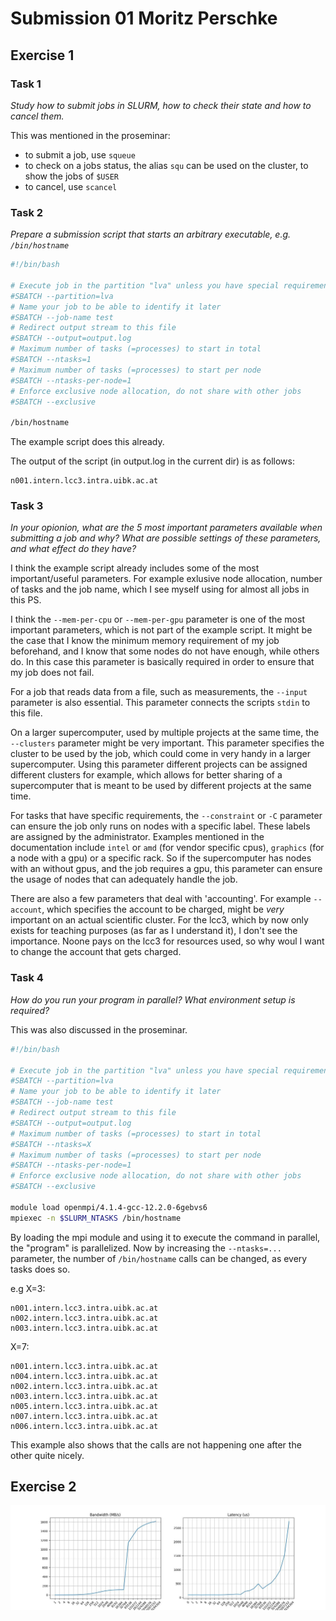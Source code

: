 # Submission 01 Moritz Perschke

## Exercise 1
### Task 1

*Study how to submit jobs in SLURM, how to check their state and how to cancel them.*

This was mentioned in the proseminar:
  - to submit a job, use `squeue`
  - to check on a jobs status, the alias `squ` can be used on the cluster, to show the jobs of `$USER`
  - to cancel, use `scancel`

### Task 2

*Prepare a submission script that starts an arbitrary executable, e.g. `/bin/hostname`*

```bash
#!/bin/bash

# Execute job in the partition "lva" unless you have special requirements.
#SBATCH --partition=lva
# Name your job to be able to identify it later
#SBATCH --job-name test
# Redirect output stream to this file
#SBATCH --output=output.log
# Maximum number of tasks (=processes) to start in total
#SBATCH --ntasks=1
# Maximum number of tasks (=processes) to start per node
#SBATCH --ntasks-per-node=1
# Enforce exclusive node allocation, do not share with other jobs
#SBATCH --exclusive

/bin/hostname
```

The example script does this already.

The output of the script (in output.log in the current dir) is as follows:
```
n001.intern.lcc3.intra.uibk.ac.at
```

### Task 3

*In your opionion, what are the 5 most important parameters available when submitting a job and why? What are possible settings of these parameters, and what effect do they have?*

I think the example script already includes some of the most important/useful parameters.
For example exlusive node allocation, number of tasks and the job name, which I see myself using for almost all jobs in this PS.

I think the `--mem-per-cpu` or `--mem-per-gpu` parameter is one of the most important parameters, which is not part of the example script.
It might be the case that I know the minimum memory requirement of my job beforehand, and I know that some nodes do not have enough, while others do.
In this case this parameter is basically required in order to ensure that my job does not fail.

For a job that reads data from a file, such as measurements, the `--input` parameter is also essential.
This parameter connects the scripts `stdin` to this file.

On a larger supercomputer, used by multiple projects at the same time, the `--clusters` parameter might be very important.
This parameter specifies the cluster to be used by the job, which could come in very handy in a larger supercomputer.
Using this parameter different projects can be assigned different clusters for example, which allows for better sharing of a supercomputer that is meant to be used by different projects at the same time.

For tasks that have specific requirements, the `--constraint` or `-C` parameter can ensure the job only runs on nodes with a specific label.
These labels are assigned by the administrator.
Examples mentioned in the documentation include `intel` or `amd` (for vendor specific cpus), `graphics` (for a node with a gpu) or a specific rack.
So if the supercomputer has nodes with an without gpus, and the job requires a gpu, this parameter can ensure the usage of nodes that can adequately handle the job.

There are also a few parameters that deal with 'accounting'.
For example `--account`, which specifies the account to be charged, might be *very* important on an actual scientific cluster.
For the lcc3, which by now only exists for teaching purposes (as far as I understand it), I don't see the importance.
Noone pays on the lcc3 for resources used, so why woul I want to change the account that gets charged.

### Task 4

*How do you run your program in parallel? What environment setup is required?*

This was also discussed in the proseminar.

```bash
#!/bin/bash

# Execute job in the partition "lva" unless you have special requirements.
#SBATCH --partition=lva
# Name your job to be able to identify it later
#SBATCH --job-name test
# Redirect output stream to this file
#SBATCH --output=output.log
# Maximum number of tasks (=processes) to start in total
#SBATCH --ntasks=X
# Maximum number of tasks (=processes) to start per node
#SBATCH --ntasks-per-node=1
# Enforce exclusive node allocation, do not share with other jobs
#SBATCH --exclusive

module load openmpi/4.1.4-gcc-12.2.0-6gebvs6
mpiexec -n $SLURM_NTASKS /bin/hostname
```

By loading the mpi module and using it to execute the command in parallel, the "program" is parallelized.
Now by increasing the `--ntasks=...` parameter, the number of `/bin/hostname` calls can be changed, as every tasks does so.

e.g X=3:

```
n001.intern.lcc3.intra.uibk.ac.at
n002.intern.lcc3.intra.uibk.ac.at
n003.intern.lcc3.intra.uibk.ac.at
```

X=7:

```
n001.intern.lcc3.intra.uibk.ac.at
n004.intern.lcc3.intra.uibk.ac.at
n002.intern.lcc3.intra.uibk.ac.at
n003.intern.lcc3.intra.uibk.ac.at
n005.intern.lcc3.intra.uibk.ac.at
n007.intern.lcc3.intra.uibk.ac.at
n006.intern.lcc3.intra.uibk.ac.at
```

This example also shows that the calls are not happening one after the other quite nicely.



## Exercise 2
![Results of osu_bw and osu_latency respectively](./task01/plot.jpg)
